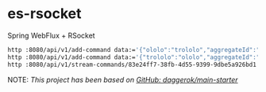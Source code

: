 # es-rsocket
Spring WebFlux + RSocket

```bash
http :8080/api/v1/add-command data:='{"ololo":"trololo","aggregateId":"83e24ff7-38fb-4d55-9399-9dbe5a926bd1"}' aggregateId=83e24ff7-38fb-4d55-9399-9dbe5a926bd1
http :8080/api/v1/add-command data:='{"trololo":"ololo","aggregateId":"83e24ff7-38fb-4d55-9399-9dbe5a926bd1"}' aggregateId=83e24ff7-38fb-4d55-9399-9dbe5a926bd1
http :8080/api/v1/stream-commands/83e24ff7-38fb-4d55-9399-9dbe5a926bd1
```

NOTE: _This project has been based on [GitHub: daggerok/main-starter](https://github.com/daggerok/main-starter)_
